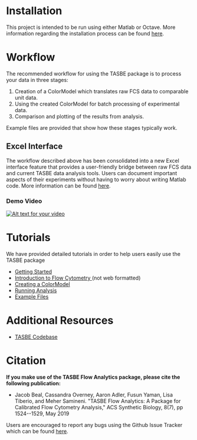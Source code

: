 # Installation

 This project is intended to be run using either Matlab or Octave. More information regarding the installation process can be found [here](docs/installation.md).
 
# Workflow

 The recommended workflow for using the TASBE package is to process your data in three stages: 
 
   1. Creation of a ColorModel which translates raw FCS data to comparable unit data. <br /> 
   2. Using the created ColorModel for batch processing of experimental data. <br /> 
   3. Comparison and plotting of the results from analysis.  
 
Example files are provided that show how these stages typically work.

## Excel Interface
The workflow described above has been consolidated into a new Excel interface feature that provides a user-friendly bridge between raw FCS data and current TASBE data analysis tools. Users can document important aspects of their experiments without having to worry about writing Matlab code. More information can be found [here](docs/Excel_README.md).   

### Demo Video 
[![Alt text for your video](https://img.youtube.com/vi/EMQJlTAzuDU/0.jpg)](https://www.youtube.com/watch?v=EMQJlTAzuDU)
   
# Tutorials

  We have provided detailed tutorials in order to help users easily use the TASBE package 
   
  * [Getting Started](docs/installation.md)
  * <a href="https://github.com/TASBE/TASBE/tree/master/docs/FlowCytometryDocumentation"> Introduction to Flow Cytometry </a> (not web formatted) 
  * [Creating a ColorModel](docs/color_model.md)
  * [Running Analysis](docs/analysis.md) 
  * <a href="https://github.com/TASBE/TASBE/tree/master/docs/Example%20Files"> Example Files </a>

# Additional Resources
* [TASBE Codebase](https://github.com/TASBE)

# Citation
**If you make use of the TASBE Flow Analytics package, please cite
the following publication:**

* Jacob Beal, Cassandra Overney, Aaron Adler, Fusun Yaman, Lisa Tiberio, and Meher Samineni. "TASBE Flow Analytics: A Package for Calibrated Flow Cytometry Analysis," ACS Synthetic Biology, 8(7), pp 1524--1529, May 2019


Users are encouraged to report any bugs using the Github Issue Tracker which can be found <a href="https://github.com/TASBE/TASBEFlowAnalytics/issues">here</a>.
